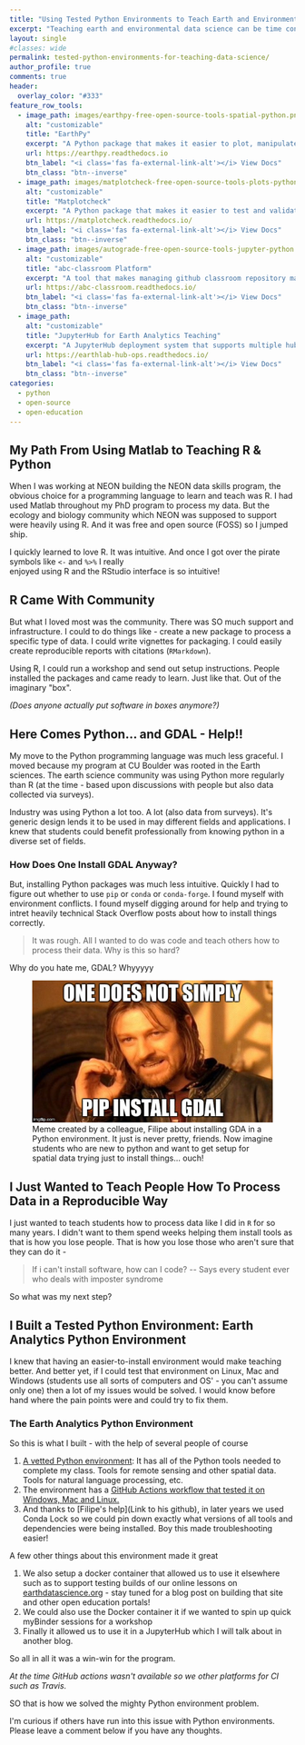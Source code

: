 ```yaml
---
title: "Using Tested Python Environments to Teach Earth and Environmental Data Science"
excerpt: "Teaching earth and environmental data science can be time consuming. Learn about my explorations with various open source tools to support teaching."
layout: single
#classes: wide
permalink: tested-python-environments-for-teaching-data-science/
author_profile: true
comments: true
header:
  overlay_color: "#333"
feature_row_tools:
  - image_path: images/earthpy-free-open-source-tools-spatial-python.png
    alt: "customizable"
    title: "EarthPy"
    excerpt: "A Python package that makes it easier to plot, manipulate and use spatial data. It also includes tools to manage data downloads and home directories."
    url: https://earthpy.readthedocs.io
    btn_label: "<i class='fas fa-external-link-alt'></i> View Docs"
    btn_class: "btn--inverse"
  - image_path: images/matplotcheck-free-open-source-tools-plots-python.png
    alt: "customizable"
    title: "Matplotcheck"
    excerpt: "A Python package that makes it easier to test and validate matplotlib plots. This tool supports autograding student assignments and can be used in Jupyter Noteboks."
    url: https://matplotcheck.readthedocs.io/
    btn_label: "<i class='fas fa-external-link-alt'></i> View Docs"
    btn_class: "btn--inverse"
  - image_path: images/autograde-free-open-source-tools-jupyter-python.png
    alt: "customizable"
    title: "abc-classroom Platform"
    excerpt: "A tool that makes managing github classroom repository management and grading easier."
    url: https://abc-classroom.readthedocs.io/
    btn_label: "<i class='fas fa-external-link-alt'></i> View Docs"
    btn_class: "btn--inverse"
  - image_path:
    alt: "customizable"
    title: "JupyterHub for Earth Analytics Teaching"
    excerpt: "A JupyterHub deployment system that supports multiple hubs with different configurations including custom environments, compute settings and more setup through Google Cloud."
    url: https://earthlab-hub-ops.readthedocs.io/
    btn_label: "<i class='fas fa-external-link-alt'></i> View Docs"
    btn_class: "btn--inverse"
categories:
  - python
  - open-source
  - open-education
---
```


## My Path From Using Matlab to Teaching R & Python

<!--<original permalikn free-open-source-software-for-science-foss/> -->

When I was working at NEON building the NEON data skills program, the obvious
choice for a programming language to learn and teach was R. I had used Matlab
throughout my PhD program to process my data. But the ecology and biology 
community which NEON was supposed to support were heavily using R. And it was 
free and open source (FOSS) so I jumped ship. 

I quickly learned to love R. It was intuitive. 
And once I got over the pirate symbols like `<-`  and `%>%` I really  
enjoyed using R and the RStudio interface is so intuitive! 

## R Came With Community 

But what I loved most was the community. There was SO much support and infrastructure. 
I could to do things like - create a new package  to process a specific type of data. 
I could write vignettes for packaging. I could easily create reproducible 
reports with citations (`RMarkdown`).

Using R, I could run a workshop and send out setup instructions. People 
installed the packages and came ready to learn. Just like that. Out of the 
imaginary "box". 

*(Does anyone actually put software in boxes anymore?)*

## Here Comes Python... and GDAL - Help!!

My move to the Python programming language was much less graceful. I moved because 
my program at CU Boulder was rooted in the Earth sciences. The earth science 
community was using Python more regularly than R (at the time - based upon
discussions with people but also data collected via surveys). 

Industry was using Python a lot too. A lot (also data from surveys). It's 
generic design lends it to be used in may different fields and applications. 
I knew that students could benefit professionally from knowing python in a 
diverse set of fields. 


### How Does One Install GDAL Anyway?

But, installing Python packages was much less intuitive. Quickly I had to figure 
out whether to use `pip` or `conda` or `conda-forge`. I found myself with environment
conflicts. I found myself digging around for help and trying to intret heavily 
technical Stack Overflow posts about how to install things correctly. 

> It was rough. All I wanted to do was code and teach others how to process 
> their data. Why is this so hard?


Why do you hate me, GDAL? Whyyyyy
 
<figure>
	<a href="/images/gdal-meme-filipe.jpg">
    <img src="/images/gdal-meme-filipe.jpg"></a>
	<figcaption>Meme created by a colleague, Filipe about installing GDA in a 
  Python environment. It just is never pretty, friends. Now imagine students who 
  are new to python and want to get setup for spatial data trying just to install
  things... ouch!  
  </figcaption>
</figure>


## I Just Wanted to Teach People How To Process Data in a Reproducible Way
I just wanted to teach students how to process data like I did in `R` for so many 
years. I didn't want to them spend weeks helping them install tools as that is 
how you lose people. That is how you lose those who aren't sure that they can 
do it - 

> If i can't install software, how can I code?
> -- Says every student ever who deals with imposter syndrome

So what was my next step?

## I Built a Tested Python Environment: Earth Analytics Python Environment 

I knew that having an easier-to-install environment would make teaching better.
And better yet, if I could test that environment on Linux, Mac and Windows 
(students use all sorts of computers and OS' - you can't assume only one) then
a lot of my issues would be solved. I would know before hand where the pain points 
were and could try to fix them. 

### The Earth Analytics Python Environment

So this is what I built - with the help of several people of course

1. [A vetted Python environment](https://www.github.com/earthlab/earth-analytics-python-env/): It has all of the Python tools needed to complete my class. Tools for remote sensing and other spatial data. Tools for natural language processing, etc.
2. The environment has a [GitHub Actions workflow that tested it on Windows, Mac and Linux.](https://github.com/lwasser/earth-analytics-python-env/tree/main/.github/workflows) 
3. And thanks to [Filipe's help](Link to his github), in later years we used Conda Lock so we could pin down exactly what versions of all tools and dependencies were being installed. Boy this made troubleshooting easier! 

A few other things about this environment made it great
1. We also setup a docker container that allowed us to use it elsewhere such as to
support testing builds of our online lessons on [earthdatascience.org](https://www.earthdatascience.org) - stay tuned for a blog post on building that site and other open education portals!
2. We could also use the Docker container it if we wanted to spin up quick myBinder sessions for a workshop
3. Finally it allowed us to use it in a JupyterHub which I will talk about in another blog.

So all in all it was a win-win for the program. 

*At the time GitHub actions wasn't available so we other platforms for CI such as 
Travis.*

SO that is how we solved the mighty Python environment problem.

I'm curious if others have run into this issue with Python environments. Please
leave a comment below if you have any thoughts.

<!--

Open source refers to a (programming) tool or project where the (source) or
the code used to build the tool is available for anyone to see, use and
contribute to. If the tool is free, it will be referred to as FOSS or Free Open
Source Software. To make it easier to teach earth data science I help build
free open source software tools. Below are some of the free-to-use open source
projects that I am currently leading development of.


## pyOpenSci: Peer Reviewed, Documented, Tested and Discoverable Open Source Software for Science

pyOpenSci is a community modeled after rOpenSci that promotes open science
through supporting development and peer review of scientific software written in
the `Python` programming language.

I currently am organizing and leading the pyOpenSci effort with several colleagues.
In the past 2 years we have:

* Developed a robust peer review process
* Created and published a contributing guide that provides guidelines and standards for Python packages
* Created a partnership with JOSS (Journal of Open Source Software) to ensure they are citable.
* Gathered extensive community support.
* Reviewed a suite of open source python packages harnessing the power of volunteer reviewers and editors.

I am currently serving as the editor in chief but am also actively
seeking funding for this project to support hiring someone to work on this project
full time.
-->
<!-- ** Might be cool to gather a list of collaborators here?? -->
<!--

<a href="https://www.pyopensci.org/" target="_blank" class="btn btn--info"><i class="fas fa-external-link-alt"></i> Learn more at pyOpenSci.org.</a>


<div markdown="1" class="notice--primary">
## Open Source Software Tools That I Am Currently Working On

I am leading the development of several free open source software tools for
`Python`. These tools have been developed collaboratively with colleagues at
Earth Lab, undergraduate interns and graduate students. `EarthPy` is used
extensively as a part of the `earth-analytics-python` open education course.
`Matplotcheck` was designed to support unit testing of plots for autograding
student assignment. It also is useful for developing unit tests in
Python packages that have plots.

{% include feature_row id="feature_row_tools" %}
</div>
-->

